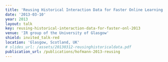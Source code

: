```yaml
---
title: 'Reusing Historical Interaction Data for Faster Online Learning to Rank for IR'
date: '2013-03-10'
year: 2013
layout: talk
key: reusing-historical-interaction-data-for-faster-onl-2013
venue: 'IR group of the University of Glasgow'
shield: invited_talk-red
location: 'Glasgow, Scotland, UK'
# slides_url: /assets/20130312-reusinghistoricaldata.pdf
publication_url: /publications/hofmann-2013-reusing
---
```

